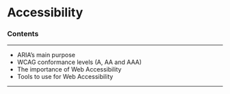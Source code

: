 # Accessibility

### Contents
---
- ARIA’s main purpose
- WCAG conformance levels (A, AA and AAA)
- The importance of Web Accessibility
- Tools to use for Web Accessibility


***
